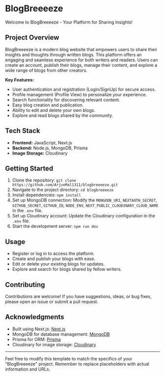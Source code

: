 # BlogBreeeeze
Welcome to BlogBreeeeze - Your Platform for Sharing Insights!

## Project Overview

BlogBreeeeze is a modern blog website that empowers users to share their insights and thoughts through written blogs. This platform offers an engaging and seamless experience for both writers and readers. Users can create an account, publish their blogs, manage their content, and explore a wide range of blogs from other creators.

**Key Features:**

- User authentication and registration (Login/SignUp) for secure access.
- Profile management (Profile View) to personalize your experience.
- Search functionality for discovering relevant content.
- Easy blog creation and publication.
- Ability to edit and delete your own blogs.
- Explore and read blogs shared by the community.

## Tech Stack

- **Frontend:** JavaScript, Next.js
- **Backend:** Node.js, MongoDB, Prisma
- **Image Storage:** Cloudinary

## Getting Started

1. Clone the repository: `git clone https://github.com/ArjunMal1311/blogbreeeeze.git`
2. Navigate to the project directory: `cd blogbreeeeze`
3. Install dependencies: `npm install`
4. Set up MongoDB connection: Modify the `MONGODB_URI`, `NEXTAUTH_SECRET`, `GITHUB_SECRET`, `GITHUB_ID`, `NODE_ENV`, `NEXT_PUBLIC_CLOUDINARY_CLOUD_NAME` in the `.env` file.
5. Set up Cloudinary account: Update the Cloudinary configuration in the `.env` file.
6. Start the development server: `npm run dev`

## Usage

- Register or log in to access the platform.
- Create and publish your blogs with ease.
- Edit or delete your existing blogs for updates.
- Explore and search for blogs shared by fellow writers.

## Contributing

Contributions are welcome! If you have suggestions, ideas, or bug fixes, please open an issue or submit a pull request.

## Acknowledgments

- Built using Next.js: [Next.js](https://nextjs.org/)
- MongoDB for database management: [MongoDB](https://www.mongodb.com/)
- Prisma for ORM: [Prisma](https://www.prisma.io/)
- Cloudinary for image storage: [Cloudinary](https://cloudinary.com/)

---

Feel free to modify this template to match the specifics of your "BlogBreeeeze" project. Remember to replace placeholders with actual information and URLs.
